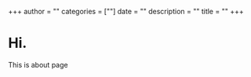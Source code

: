 +++
author = ""
categories = [""]
date = ""
description = ""
title = ""
+++

# Hi.

This is about page